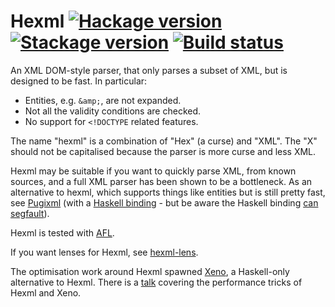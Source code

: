 # Hexml [![Hackage version](https://img.shields.io/hackage/v/hexml.svg?label=Hackage)](https://hackage.haskell.org/package/hexml) [![Stackage version](https://www.stackage.org/package/hexml/badge/nightly?label=Stackage)](https://www.stackage.org/package/hexml) [![Build status](https://img.shields.io/github/workflow/status/ndmitchell/hexml/ci/master.svg)](https://github.com/ndmitchell/hexml/actions)

An XML DOM-style parser, that only parses a subset of XML, but is designed to be fast. In particular:

* Entities, e.g. `&amp;`, are not expanded.
* Not all the validity conditions are checked.
* No support for `<!DOCTYPE` related features.

The name "hexml" is a combination of "Hex" (a curse) and "XML". The "X" should not be capitalised because the parser is more curse and less XML.

Hexml may be suitable if you want to quickly parse XML, from known sources, and a full XML parser has been shown to be a bottleneck. As an alternative to hexml, which supports things like entities but is still pretty fast, see [Pugixml](http://pugixml.org/) (with a [Haskell binding](https://hackage.haskell.org/package/pugixml) - but be aware the Haskell binding [can segfault](https://github.com/philopon/pugixml-hs/issues/5)).

Hexml is tested with [AFL](http://lcamtuf.coredump.cx/afl/).

If you want lenses for Hexml, see [hexml-lens](http://hackage.haskell.org/package/hexml-lens).

The optimisation work around Hexml spawned [Xeno](http://hackage.haskell.org/package/xeno), a Haskell-only alternative to Hexml. There is a [talk](https://ndmitchell.com/#hexml_12_oct_2017) covering the performance tricks of Hexml and Xeno.
